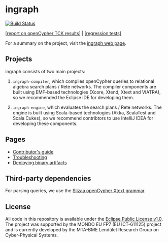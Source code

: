 # ingraph

[![Build Status](https://travis-ci.org/FTSRG/ingraph.svg?branch=master)](https://travis-ci.org/FTSRG/ingraph)

[[report on openCypher TCK results]](http://docs.inf.mit.bme.hu/ingraph/pub/opencypher-report.pdf) | [[regression tests]](http://docs.inf.mit.bme.hu/ingraph/tests/regressionTests/)

For a summary on the project, visit the [ingraph web page](http://docs.inf.mit.bme.hu/ingraph/).

## Projects

ingraph consists of two main projects:

1. `ingraph-compiler`, which compiles openCypher queries to relational algebra search plans / Rete networks. The compiler components are built using EMF-based technologies (Xcore, Xtend, Xtext and VIATRA), so we recommended the Eclipse IDE for developing them.

2. `ingraph-engine`, which evaluates the search plans / Rete networks. The engine is built using Scala-based technologies (Akka, ScalaTest and Scala Cukes), so we recommend contribtors to use IntelliJ IDEA for developing these components.

## Pages

* [Contributor's guide](contributors-guide.md)
* [Troubleshooting](troubleshooting.md)
* [Deploying binary artifacts](deploying-binary-artifacts.md)

## Third-party dependencies

For parsing queries, we use the [Slizaa openCypher Xtext grammar](https://github.com/slizaa/slizaa-opencypher-xtext).

## License

All code in this repository is available under the [Eclipse Public License v1.0](http://www.eclipse.org/legal/epl-v10.html). The project was supported by the MONDO EU FP7 (EU ICT-611125) project and is currently developed by the MTA-BME Lendület Research Group on Cyber-Physical Systems.
